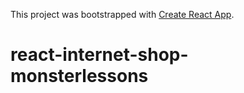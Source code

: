 This project was bootstrapped with [Create React App](https://github.com/facebook/create-react-app).

# react-internet-shop-monsterlessons
